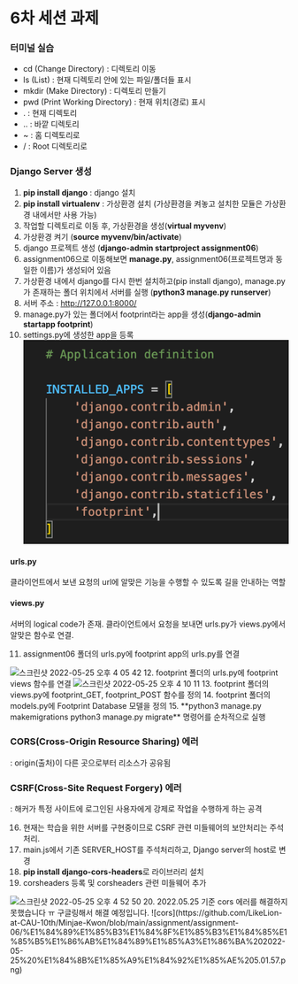 # 6차 세션 과제

### 터미널 실습
- cd (Change Directory) : 디렉토리 이동
- ls (List) : 현재 디렉토리 안에 있는 파일/폴더들 표시
- mkdir (Make Directory) : 디렉토리 만들기
- pwd (Print Working Directory) : 현재 위치(경로) 표시
- . : 현재 디렉토리
- .. : 바깥 디렉토리
- ~ : 홈 디렉토리로
- / : Root 디렉토리로

### Django Server 생성
1. **pip install django** : django 설치
2. **pip install virtualenv** : 가상환경 설치 (가상환경을 켜놓고 설치한 모듈은 가상환경 내에서만 사용 가능)
3. 작업할 디렉토리로 이동 후, 가상환경을 생성(**virtual myvenv**)
4. 가상환경 켜기 (**source myvenv/bin/activate**)
5. django 프로젝트 생성 (**django-admin startproject assignment06**)
6. assignment06으로 이동해보면 **manage.py**, assignment06(프로젝트명과 동일한 이름)가 생성되어 있음
7. 가상환경 내에서 django를 다시 한번 설치하고(pip install django), manage.py가 존재하는 폴더 위치에서 서버를 실행 (**python3 manage.py runserver**)
8. 서버 주소 : <http://127.0.0.1:8000/>
9. manage.py가 있는 폴더에서 footprint라는 app을 생성(**django-admin startapp footprint**)
10. settings.py에 생성한 app을 등록
![settings.py](https://github.com/LikeLion-at-CAU-10th/Minjae-Kwon/blob/main/assignment/assignment-06/%E1%84%89%E1%85%B3%E1%84%8F%E1%85%B3%E1%84%85%E1%85%B5%E1%86%AB%E1%84%89%E1%85%A3%E1%86%BA%202022-05-25%20%E1%84%8B%E1%85%A9%E1%84%92%E1%85%AE%203.51.02.png)
#### urls.py
클라이언트에서 보낸 요청의 url에 알맞은 기능을 수행할 수 있도록 길을 안내하는 역할

#### views.py
서버의 logical code가 존재. 클라이언트에서 요청을 보내면 urls.py가 views.py에서 알맞은 함수로 연결.

11. assignment06 폴더의 urls.py에 footprint app의 urls.py를 연결
<img width="378" alt="스크린샷 2022-05-25 오후 4 05 42" src="https://user-images.githubusercontent.com/68986630/170201115-86b8eacb-f9af-4c04-8115-ad837708a207.png">
12. footprint 폴더의 urls.py에 footprint views 함수를 연결
<img width="283" alt="스크린샷 2022-05-25 오후 4 10 11" src="https://user-images.githubusercontent.com/68986630/170202032-117f4ff4-59ff-41f3-965a-7994e24e6311.png">
13. footprint 폴더의 views.py에 footprint_GET, footprint_POST 함수를 정의
14. footprint 폴더의 models.py에 Footprint Database 모델을 정의
15. **python3 manage.py makemigrations
    python3 manage.py migrate**
    명령어를 순차적으로 실행

### CORS(Cross-Origin Resource Sharing) 에러
: origin(출처)이 다른 곳으로부터 리소스가 공유됨

### CSRF(Cross-Site Request Forgery) 에러
: 해커가 특정 사이트에 로그인된 사용자에게 강제로 작업을 수행하게 하는 공격

16. 현재는 학습을 위한 서버를 구현중이므로 CSRF 관련 미들웨어의 보안처리는 주석처리.
17. main.js에서 기존 SERVER_HOST를 주석처리하고, Django server의 host로 변경
18. **pip install django-cors-headers**로 라이브러리 설치
19. corsheaders 등록 및 corsheaders 관련 미들웨어 추가
<img width="462" alt="스크린샷 2022-05-25 오후 4 52 50" src="https://user-images.githubusercontent.com/68986630/170210482-3653310d-ec0a-4969-b214-dd934086af54.png">
20. 2022.05.25 기준 cors 에러를 해결하지 못했습니다 ㅠ 구글링해서 해결 예정입니다.
![cors](https://github.com/LikeLion-at-CAU-10th/Minjae-Kwon/blob/main/assignment/assignment-06/%E1%84%89%E1%85%B3%E1%84%8F%E1%85%B3%E1%84%85%E1%85%B5%E1%86%AB%E1%84%89%E1%85%A3%E1%86%BA%202022-05-25%20%E1%84%8B%E1%85%A9%E1%84%92%E1%85%AE%205.01.57.png)
